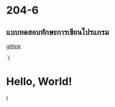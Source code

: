 # 204-6
## แบบทดสอบทักษะการเขียนโปรแกรม

[gitlink](https://www.youtube.com/watch?v=W2_kwpEoVT8)

`(<!DOCTYPE html>
<html lang="en">
<head>
    <meta charset="UTF-8">
    <meta name="viewport" content="width=device-width, initial-scale=1.0">
    <title>Hello World</title>
</head>
<body>
    <h1>Hello, World!</h1>
</body>
</html>)
